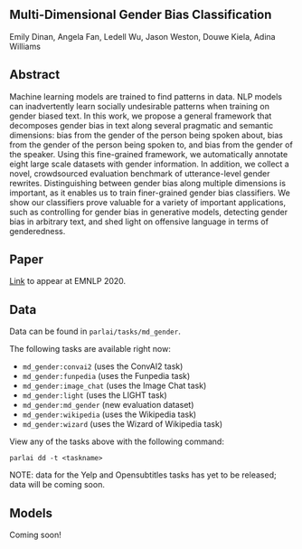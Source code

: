 ## Multi-Dimensional Gender Bias Classification

Emily Dinan, Angela Fan, Ledell Wu, Jason Weston, Douwe Kiela, Adina Williams

## Abstract

Machine learning models are trained to find patterns in data. NLP models can inadvertently learn socially undesirable patterns when training on gender biased text. In this work, we propose a general framework that decomposes gender bias in text along several pragmatic and semantic dimensions: bias from the gender of the person being spoken about, bias from the gender of the person being spoken to, and bias from the gender of the speaker. Using this fine-grained framework, we automatically annotate eight large scale datasets with gender information. In addition, we collect a novel, crowdsourced evaluation benchmark of utterance-level gender rewrites. Distinguishing between gender bias along multiple dimensions is important, as it enables us to train finer-grained gender bias classifiers. We show our classifiers prove valuable for a variety of important applications, such as controlling for gender bias in generative models, detecting gender bias in arbitrary text, and shed light on offensive language in terms of genderedness.

## Paper

[Link](https://arxiv.org/abs/2005.00614) to appear at EMNLP 2020.

## Data

Data can be found in `parlai/tasks/md_gender`.

The following tasks are available right now:
- `md_gender:convai2` (uses the ConvAI2 task)
- `md_gender:funpedia` (uses the Funpedia task)
- `md_gender:image_chat` (uses the Image Chat task)
- `md_gender:light` (uses the LIGHT task)
- `md_gender:md_gender` (new evaluation dataset)
- `md_gender:wikipedia` (uses the Wikipedia task)
- `md_gender:wizard` (uses the Wizard of Wikipedia task)

View any of the tasks above with the following command:
```
parlai dd -t <taskname>
```


NOTE: data for the Yelp and Opensubtitles tasks has yet to be released; data will be coming soon.

## Models

Coming soon!